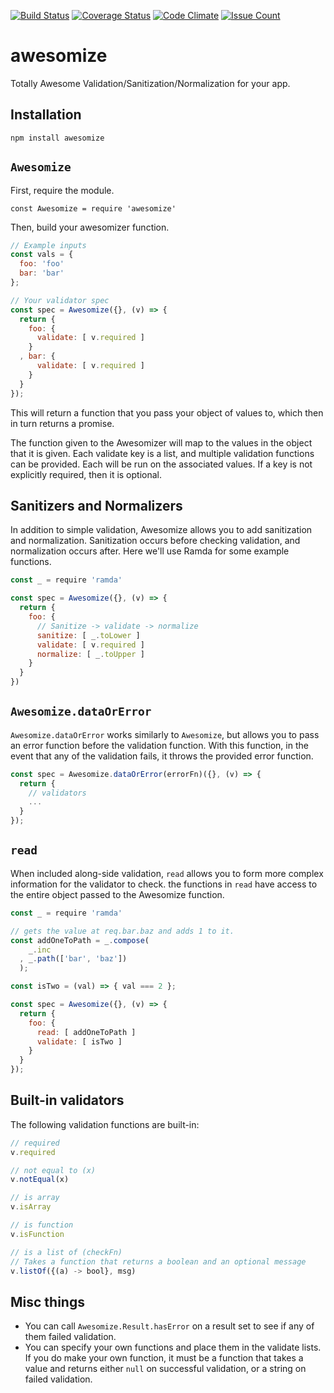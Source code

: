 [![Build Status](https://travis-ci.org/influentialpublishers/awesomize.svg?branch=master)](https://travis-ci.org/influentialpublishers/awesomize)
[![Coverage Status](https://coveralls.io/repos/github/influentialpublishers/awesomize/badge.svg?branch=master)](https://coveralls.io/github/influentialpublishers/awesomize?branch=master)
[![Code Climate](https://codeclimate.com/github/influentialpublishers/awesomize/badges/gpa.svg)](https://codeclimate.com/github/influentialpublishers/awesomize)
[![Issue Count](https://codeclimate.com/github/influentialpublishers/awesomize/badges/issue_count.svg)](https://codeclimate.com/github/influentialpublishers/awesomize)

# awesomize
Totally Awesome Validation/Sanitization/Normalization for your app.

## Installation

`npm install awesomize`

## `Awesomize`

First, require the module.

`const Awesomize = require 'awesomize'`

Then, build your awesomizer function.

```javascript
// Example inputs
const vals = {
  foo: 'foo'
  bar: 'bar'
};

// Your validator spec
const spec = Awesomize({}, (v) => {
  return {
    foo: {
      validate: [ v.required ]
    }
  , bar: {
      validate: [ v.required ]
    }
  }
});
```

This will return a function that you pass your object of values to, which then in turn returns a promise.

The function given to the Awesomizer will map to the values in the object that it is given. Each validate key is a list, and multiple validation functions can be provided. Each will be run on the associated values. If a key is not explicitly required, then it is optional.

## Sanitizers and Normalizers

In addition to simple validation, Awesomize allows you to add sanitization and normalization. Sanitization occurs before checking validation, and normalization occurs after.  Here we'll use Ramda for some example functions.

```javascript
const _ = require 'ramda'

const spec = Awesomize({}, (v) => {
  return {
    foo: {
      // Sanitize -> validate -> normalize
      sanitize: [ _.toLower ]
      validate: [ v.required ]
      normalize: [ _.toUpper ]
    }
  }  
})
```

## `Awesomize.dataOrError`

`Awesomize.dataOrError` works similarly to `Awesomize`, but allows you to pass an error function before the validation function. With this function, in the event that any of the validation fails, it throws the provided error function.

```javascript
const spec = Awesomize.dataOrError(errorFn)({}, (v) => {
  return {
    // validators
    ...
  }
});
```

## `read`

When included along-side validation, `read` allows you to form more complex information for the validator to check. the functions in `read` have access to the entire object passed to the Awesomize function.

```javascript
const _ = require 'ramda'

// gets the value at req.bar.baz and adds 1 to it.
const addOneToPath = _.compose(
    _.inc
  , _.path(['bar', 'baz'])
  );

const isTwo = (val) => { val === 2 };

const spec = Awesomize({}, (v) => {
  return {
    foo: {
      read: [ addOneToPath ]
      validate: [ isTwo ]
    }
  }  
});
```

## Built-in validators

The following validation functions are built-in:

```javascript
// required
v.required

// not equal to (x)
v.notEqual(x)

// is array
v.isArray

// is function
v.isFunction

// is a list of (checkFn)
// Takes a function that returns a boolean and an optional message
v.listOf({(a) -> bool}, msg)
```

## Misc things

- You can call `Awesomize.Result.hasError` on a result set to see if any of them failed validation.
- You can specify your own functions and place them in the validate lists. If you do make your own function, it must be a function that takes a value and returns either `null` on successful validation, or a string on failed validation.

